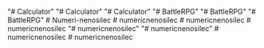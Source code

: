 "# Calculator" 
"# Calculator" 
"# Calculator" 
"# BattleRPG" 
"# BattleRPG" 
"# BattleRPG" 
#   N u m e r i - n e n o s i l e c  
 #   n u m e r i c n e n o s i l e c  
 #   n u m e r i c n e n o s i l e c  
 #   n u m e r i c n e n o s i l e c  
 "# numericnenosilec" 
"# numericnenosilec" 
#   n u m e r i c n e n o s i l e c  
 #   n u m e r i c n e n o s i l e c  
 
